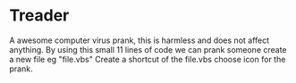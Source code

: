 # Treader
A awesome computer virus prank, this is harmless and does not affect anything.
By using this small 11 lines of code we can prank someone create a new file eg "file.vbs" 
Create a shortcut of the file.vbs choose icon for the prank.
